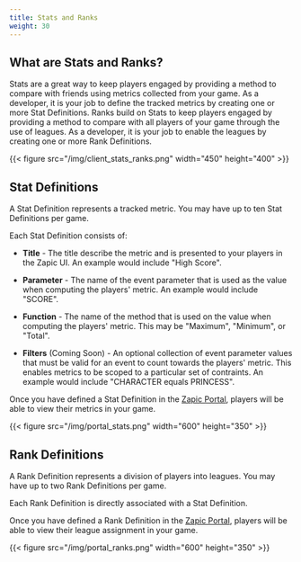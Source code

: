 ```yaml
---
title: Stats and Ranks
weight: 30
---
```


## What are Stats and Ranks?

Stats are a great way to keep players engaged by providing a method to compare with friends using metrics collected from your game. As a developer, it is your job to define the tracked metrics by creating one or more Stat Definitions. Ranks build on Stats to keep players engaged by providing a method to compare with all players of your game through the use of leagues. As a developer, it is your job to enable the leagues by creating one or more Rank Definitions.

{{< figure src="/img/client_stats_ranks.png" width="450" height="400" >}}

## Stat Definitions

A Stat Definition represents a tracked metric. You may have up to ten Stat Definitions per game.

Each Stat Definition consists of:

- **Title** - The title describe the metric and is presented to your players in the Zapic UI. An example would include "High Score".

- **Parameter** - The name of the event parameter that is used as the value when computing the players' metric. An example would include "SCORE".

- **Function** - The name of the method that is used on the value when computing the players' metric. This may be "Maximum", "Minimum", or "Total".

- **Filters** (Coming Soon) - An optional collection of event parameter values that must be valid for an event to count towards the players' metric. This enables metrics to be scoped to a particular set of contraints. An example would include "CHARACTER equals PRINCESS".

Once you have defined a Stat Definition in the [Zapic Portal](https://portal.zapic.net), players will be able to view their metrics in your game.

{{< figure src="/img/portal_stats.png" width="600" height="350" >}}

## Rank Definitions

A Rank Definition represents a division of players into leagues. You may have up to two Rank Definitions per game.

Each Rank Definition is directly associated with a Stat Definition.

Once you have defined a Rank Definition in the [Zapic Portal](https://portal.zapic.net), players will be able to view their league assignment in your game.

{{< figure src="/img/portal_ranks.png" width="600" height="350" >}}
